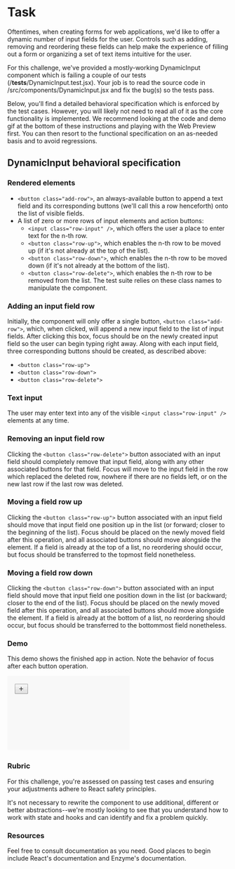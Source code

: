 # Task
Oftentimes, when creating forms for web applications, we'd like to offer a dynamic number of input fields for the user. Controls such as adding, removing and reordering these fields can help make the experience of filling out a form or organizing a set of text items intuitive for the user.

For this challenge, we've provided a mostly-working DynamicInput component which is failing a couple of our tests (/__tests__/DynamicInput.test.jsx). Your job is to read the source code in /src/components/DynamicInput.jsx and fix the bug(s) so the tests pass.

Below, you'll find a detailed behavioral specification which is enforced by the test cases. However, you will likely not need to read all of it as the core functionality is implemented. We recommend looking at the code and demo gif at the bottom of these instructions and playing with the Web Preview first. You can then resort to the functional specification on an as-needed basis and to avoid regressions.

## DynamicInput behavioral specification
### Rendered elements
- ```<button class="add-row">```, an always-available button to append a text field and its corresponding buttons (we'll call this a row henceforth) onto the list of visible fields.
- A list of zero or more rows of input elements and action buttons:
  - ```<input class="row-input" />```, which offers the user a place to enter text for the n-th row.
  - ```<button class="row-up">```, which enables the n-th row to be moved up (if it's not already at the top of the list).
  - ```<button class="row-down">```, which enables the n-th row to be moved down (if it's not already at the bottom of the list).
  - ```<button class="row-delete">```, which enables the n-th row to be removed from the list.
The test suite relies on these class names to manipulate the component.

### Adding an input field row
Initially, the component will only offer a single button, ```<button class="add-row">```, which, when clicked, will append a new input field to the list of input fields. After clicking this box, focus should be on the newly created input field so the user can begin typing right away. Along with each input field, three corresponding buttons should be created, as described above:
  - ```<button class="row-up">```
  - ```<button class="row-down">```
  - ```<button class="row-delete">```

### Text input
The user may enter text into any of the visible ```<input class="row-input" />``` elements at any time.

### Removing an input field row
Clicking the ```<button class="row-delete">``` button associated with an input field should completely remove that input field, along with any other associated buttons for that field. Focus will move to the input field in the row which replaced the deleted row, nowhere if there are no fields left, or on the new last row if the last row was deleted.

### Moving a field row up
Clicking the ```<button class="row-up">``` button associated with an input field should move that input field one position up in the list (or forward; closer to the beginning of the list). Focus should be placed on the newly moved field after this operation, and all associated buttons should move alongside the element. If a field is already at the top of a list, no reordering should occur, but focus should be transferred to the topmost field nonetheless.

### Moving a field row down
Clicking the ```<button class="row-down">``` button associated with an input field should move that input field one position down in the list (or backward; closer to the end of the list). Focus should be placed on the newly moved field after this operation, and all associated buttons should move alongside the element. If a field is already at the bottom of a list, no reordering should occur, but focus should be transferred to the bottommost field nonetheless.

### Demo
This demo shows the finished app in action. Note the behavior of focus after each button operation.

<img src="didemo.gif"></img>

### Rubric
For this challenge, you're assessed on passing test cases and ensuring your adjustments adhere to React safety principles.

It's not necessary to rewrite the component to use additional, different or better abstractions--we're mostly looking to see that you understand how to work with state and hooks and can identify and fix a problem quickly.

### Resources
Feel free to consult documentation as you need. Good places to begin include React's documentation and Enzyme's documentation.

